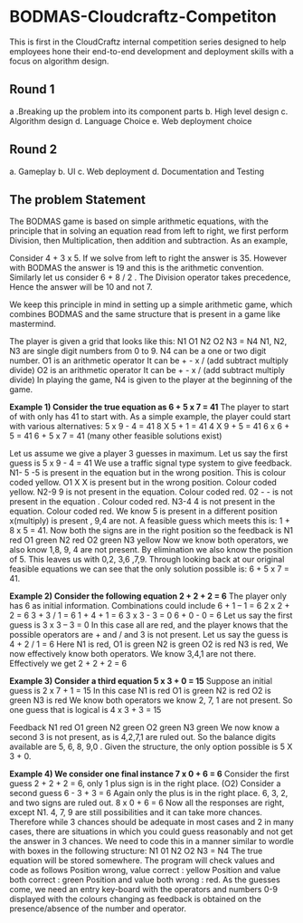 # BODMAS-Cloudcraftz-Competiton
This is first in the CloudCraftz internal competition series designed to help employees hone their
end-to-end development and deployment skills with a focus on algorithm design.

## Round 1 
a .Breaking up the problem into its component parts
b. High level design
c. Algorithm design
d. Language Choice
e. Web deployment choice

## Round 2
a. Gameplay
b. UI
c. Web deployment
d. Documentation and Testing

## The problem Statement

The BODMAS game is based on simple arithmetic equations, with the principle that in solving an
equation read from left to right, we first perform Division, then Multiplication, then addition and
subtraction. As an example,

Consider 4 + 3 x 5. If we solve from left to right the answer is 35. However with BODMAS the
answer is 19 and this is the arithmetic convention.
Similarly let us consider 6 + 8 / 2 . The Division operator takes precedence, Hence the answer will
be 10 and not 7.

We keep this principle in mind in setting up a simple arithmetic game, which combines BODMAS and
the same structure that is present in a game like mastermind.

The player is given a grid that looks like this:
N1 O1 N2 O2 N3 = N4
N1, N2, N3 are single digit numbers from 0 to 9.
N4 can be a one or two digit number.
O1 is an arithmetic operator It can be + - x / (add subtract multiply divide)
O2 is an arithmetic operator It can be + - x / (add subtract multiply divide)
In playing the game, N4 is given to the player at the beginning of the game.

**Example 1) Consider the true equation as 6 + 5 x 7 = 41**
The player to start of with only has 41 to start with. As a simple example, the player could start with
various alternatives:
5 x 9 - 4 = 41
8 X 5 + 1 = 41
4 X 9 + 5 = 41
6 x 6 + 5 = 41
6 + 5 x 7 = 41
(many other feasible solutions exist)

Let us assume we give a player 3 guesses in maximum.
Let us say the first guess is 5 x 9 - 4 = 41
We use a traffic signal type system to give feedback.
N1- 5 -5 is present in the equation but in the wrong position. This is colour coded yellow.
O1 X X is present but in the wrong position. Colour coded yellow.
N2-9 9 is not present in the equation. Colour coded red.
02 - - is not present in the equation . Colour coded red.
N3-4 4 is not present in the equation. Colour coded red.
We know 5 is present in a different position x(multiply) is present , 9,4 are not.
A feasible guess which meets this is: 1 + 8 x 5 = 41.
Now both the signs are in the right position so the feedback is
N1 red O1 green N2 red O2 green N3 yellow
Now we know both operators, we also know 1,8, 9, 4 are not present. By elimination we also know
the position of 5.
This leaves us with 0,2, 3,6 ,7,9. Through looking back at our original feasible equations we can see
that the only solution possible is: 6 + 5 x 7 = 41.

**Example 2) Consider the following equation 2 + 2 + 2 = 6**
The player only has 6 as initial information. Combinations could include
6 + 1 – 1 = 6
2 x 2 + 2 = 6
3 + 3 / 1 = 6
1 + 4 + 1 = 6
3 x 3 - 3 = 0
6 + 0 - 0 = 6
Let us say the first guess is 3 x 3 – 3 = 0
In this case all are red, and the player knows that the possible operators are + and / and 3 is not
present.
Let us say the guess is 4 + 2 / 1 = 6
Here N1 is red, O1 is green N2 is green O2 is red N3 is red,
We now effectively know both operators. We know 3,4,1 are not there.
Effectively we get 2 + 2 + 2 = 6

**Example 3) Consider a third equation 5 x 3 + 0 = 15**
Suppose an initial guess is 2 x 7 + 1 = 15
In this case N1 is red O1 is green N2 is red O2 is green N3 is red
We know both operators we know 2, 7, 1 are not present.
So one guess that is logical is 4 x 3 + 3 = 15

Feedback N1 red O1 green N2 green O2 green N3 green
We now know a second 3 is not present, as is 4,2,7,1 are ruled out. So the balance digits available
are 5, 6, 8, 9,0 .
Given the structure, the only option possible is 5 X 3 + 0.

**Example 4) We consider one final instance 7 x 0 + 6 = 6**
Consider the first guess 2 + 2 + 2 = 6, only 1 plus sign is in the right place. (O2)
Consider a second guess 6 - 3 + 3 = 6 Again only the plus is in the right place. 6, 3, 2, and two signs
are ruled out.
8 x 0 + 6 = 6 Now all the responses are right, except N1.
4, 7, 9 are still possibilities and it can take more chances.
Therefore while 3 chances should be adequate in most cases and 2 in many cases, there are
situations in which you could guess reasonably and not get the answer in 3 chances.
We need to code this in a manner similar to wordle with boxes in the following structure:
N1 01 N2 O2 N3 = N4
The true equation will be stored somewhere.
The program will check values and code as follows
Position wrong, value correct : yellow
Position and value both correct : green
Position and value both wrong : red.
As the guesses come, we need an entry key-board with the operators and numbers 0-9 displayed
with the colours changing as feedback is obtained on the presence/absence of the number and
operator.



